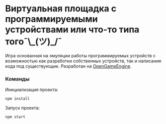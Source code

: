 # Виртуальная площадка с программируемыми устройствами или что-то типа того¯\\\_(ツ)_/¯ 

Игра основанная на эмуляции работы программируемых устройств с возможностью как разработки собственных устройств, так и написания кода под существующие. Разработан на [OpenGameEngine](https://github.com/DanteZZ/oge).

### Команды
Инициализация проекта:
```
npm install
```

Запуск проекта:
```
npm start
```
